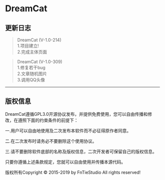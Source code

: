 # DreamCat
>

**更新日志**
----
>DreamCat (V-1.0-214) 
<br/>1.项目建立!
<br/>2.完成主体页面

>DreamCat (V-1.0-309) 
<br/>1.修复若干bug
<br/>2.文章随机图片
<br/>3.调用QQ头像
----

## 版权信息
  DreamCat遵循GPL3.0开源协议发布，并提供免费使用，您可以自由传播和修改，在遵照下面的约束条件的前提下：

一.用户可以自由地使用及二次发布本软件而不必征得原作者同意。

二.在二次发布时请务必不要删除这个使用协议。

三.请不要删除软件底部的名称及版权信息，二次开发者可保留自己的版权信息。

只要你遵循上述条款规定，您就可以自由使用并传播本源代码。

版权所有Copyright © 2015-2019 by FnTieStudio All rights reserved!
